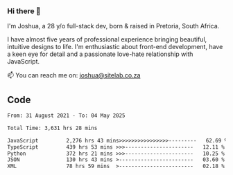 ### Hi there 👋

I'm Joshua, a 28 y/o full-stack dev, born & raised in Pretoria, South Africa. 

I have almost five years of professional experience bringing beautiful, intuitive designs to life. I'm enthusiastic about front-end development, have a keen eye for detail and a passionate love-hate relationship with JavaScript.

📫 You can reach me on: joshua@sitelab.co.za

## **Code**

<!--START_SECTION:waka-->

```txt
From: 31 August 2021 - To: 04 May 2025

Total Time: 3,631 hrs 28 mins

JavaScript         2,276 hrs 43 mins>>>>>>>>>>>>>>>>---------   62.69 %
TypeScript         439 hrs 53 mins >>>----------------------   12.11 %
Python             372 hrs 21 mins >>>----------------------   10.25 %
JSON               130 hrs 43 mins >------------------------   03.60 %
XML                78 hrs 59 mins  >------------------------   02.18 %
```

<!--END_SECTION:waka-->
